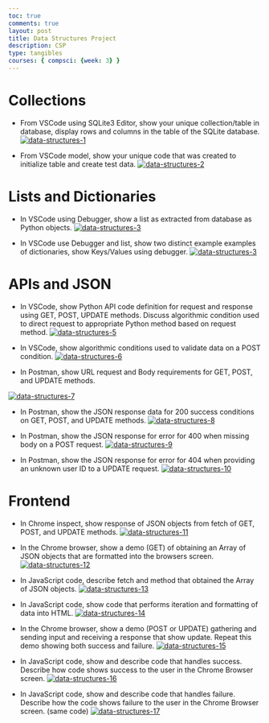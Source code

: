 ```yaml
---
toc: true
comments: true
layout: post
title: Data Structures Project
description: CSP
type: tangibles
courses: { compsci: {week: 3} }
---
```




# Collections

- From VSCode using SQLite3 Editor, show your unique collection/table in database, display rows and columns in the table of the SQLite database.
<a href="https://imgbb.com/"><img src="https://i.ibb.co/CJrsjGP/data-structures-1.png" alt="data-structures-1" border="0"></a>

- From VSCode model, show your unique code that was created to initialize table and create test data.
<a href="https://ibb.co/Hp6CwW9"><img src="https://i.ibb.co/fGf96hT/data-structures-2.png" alt="data-structures-2" border="0"></a>

# Lists and Dictionaries

- In VSCode using Debugger, show a list as extracted from database as Python objects.
<a href="https://ibb.co/FzzD5G4"><img src="https://i.ibb.co/2ddkvX3/data-structures-3.png" alt="data-structures-3" border="0"></a>

- In VSCode use Debugger and list, show two distinct example examples of dictionaries, show Keys/Values using debugger.
<a href="https://ibb.co/FzzD5G4"><img src="https://i.ibb.co/2ddkvX3/data-structures-3.png" alt="data-structures-3" border="0"></a>

# APIs and JSON

- In VSCode, show Python API code definition for request and response using GET, POST, UPDATE methods. Discuss algorithmic condition used to direct request to appropriate Python method based on request method.
<a href="https://imgbb.com/"><img src="https://i.ibb.co/2cBr019/data-structures-5.png" alt="data-structures-5" border="0"></a>

- In VSCode, show algorithmic conditions used to validate data on a POST condition.
<a href="https://ibb.co/b5TNJwS"><img src="https://i.ibb.co/nM9QCdH/data-structures-6.png" alt="data-structures-6" border="0"></a>

- In Postman, show URL request and Body requirements for GET, POST, and UPDATE methods.

<a href="https://ibb.co/b7QCDW9"><img src="https://i.ibb.co/ZNGF7LD/data-structures-7.png" alt="data-structures-7" border="0"></a>

- In Postman, show the JSON response data for 200 success conditions on GET, POST, and UPDATE methods.
<a href="https://ibb.co/CnpNsVM"><img src="https://i.ibb.co/RCGZ4QB/data-structures-8.png" alt="data-structures-8" border="0"></a>

- In Postman, show the JSON response for error for 400 when missing body on a POST request.
<a href="https://ibb.co/8dksk8q"><img src="https://i.ibb.co/ZY9X9T5/data-structures-9.png" alt="data-structures-9" border="0"></a>

- In Postman, show the JSON response for error for 404 when providing an unknown user ID to a UPDATE request.
<a href="https://ibb.co/VBKgbps"><img src="https://i.ibb.co/h8qBr1S/data-structures-10.png" alt="data-structures-10" border="0"></a>

# Frontend

- In Chrome inspect, show response of JSON objects from fetch of GET, POST, and UPDATE methods.
<a href="https://imgbb.com/"><img src="https://i.ibb.co/hYDz6GJ/data-structures-11.png" alt="data-structures-11" border="0"></a>

- In the Chrome browser, show a demo (GET) of obtaining an Array of JSON objects that are formatted into the browsers screen.
<a href="https://ibb.co/dBjtnqy"><img src="https://i.ibb.co/xhXYV0Q/data-structures-12.png" alt="data-structures-12" border="0"></a>

- In JavaScript code, describe fetch and method that obtained the Array of JSON objects.
<a href="https://imgbb.com/"><img src="https://i.ibb.co/8Mg8DjZ/data-structures-13.png" alt="data-structures-13" border="0"></a>

- In JavaScript code, show code that performs iteration and formatting of data into HTML.
<a href="https://imgbb.com/"><img src="https://i.ibb.co/znc1rbV/data-structures-14.png" alt="data-structures-14" border="0"></a>

- In the Chrome browser, show a demo (POST or UPDATE) gathering and sending input and receiving a response that show update. Repeat this demo showing both success and failure.
<a href="https://ibb.co/sqjCHbn"><img src="https://i.ibb.co/hVscfLb/data-structures-15.png" alt="data-structures-15" border="0"></a>


- In JavaScript code, show and describe code that handles success. Describe how code shows success to the user in the Chrome Browser screen.
<a href="https://ibb.co/K7HQcrC"><img src="https://i.ibb.co/4MxDwVB/data-structures-16.png" alt="data-structures-16" border="0"></a>

- In JavaScript code, show and describe code that handles failure. Describe how the code shows failure to the user in the Chrome Browser screen.
(same code)
<a href="https://ibb.co/drNMCSC"><img src="https://i.ibb.co/HVc4w0w/data-structures-17.png" alt="data-structures-17" border="0"></a>

